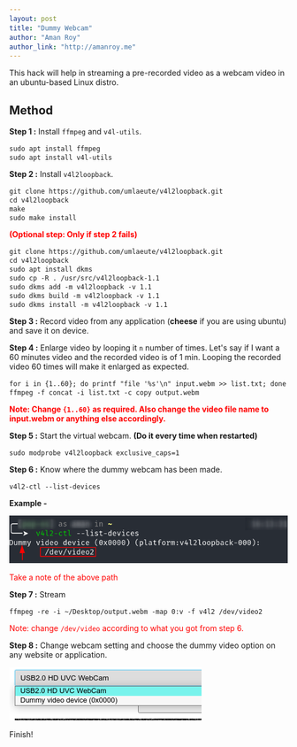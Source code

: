 ```yaml
---
layout: post
title: "Dummy Webcam"
author: "Aman Roy"
author_link: "http://amanroy.me"
---
```


This hack will help in streaming a pre-recorded video as a webcam video in an ubuntu-based Linux distro.

## **Method**

**Step 1 :** Install `ffmpeg` and `v4l-utils`.
```shell
sudo apt install ffmpeg
sudo apt install v4l-utils
```

**Step 2 :** Install `v4l2loopback`.
```shell
git clone https://github.com/umlaeute/v4l2loopback.git
cd v4l2loopback
make
sudo make install
```

**<span style="color: red;">(Optional step: Only if step 2 fails)</span>** 
```shell
git clone https://github.com/umlaeute/v4l2loopback.git
cd v4l2loopback
sudo apt install dkms
sudo cp -R . /usr/src/v4l2loopback-1.1
sudo dkms add -m v4l2loopback -v 1.1
sudo dkms build -m v4l2loopback -v 1.1
sudo dkms install -m v4l2loopback -v 1.1
```

**Step 3 :** Record video from any application (**cheese** if you are using ubuntu) and save it on device.

**Step 4 :** Enlarge video by looping it `n` number of times. Let's say if I want a 60 minutes video and the recorded video is of 1 min. Looping the recorded video 60 times will make it enlarged as expected.
```shell
for i in {1..60}; do printf "file '%s'\n" input.webm >> list.txt; done
ffmpeg -f concat -i list.txt -c copy output.webm
```
**<span style="color: red;">Note: Change `{1..60}` as required. Also change the video file name to input.webm or anything else accordingly.</span>**

**Step 5 :** Start the virtual webcam. **(Do it every time when restarted)**
```shell
sudo modprobe v4l2loopback exclusive_caps=1
```

**Step 6 :** Know where the dummy webcam has been made.
```shell
v4l2-ctl --list-devices
```
**Example -**

![v4l2-ctl --list-devices output](/assets/images/Dummy_video/list_device.png)

<span style="color: red;">Take a note of the above path </span>

**Step 7 :** Stream
```shell
ffmpeg -re -i ~/Desktop/output.webm -map 0:v -f v4l2 /dev/video2
```
<span style="color: red;">Note: change `/dev/video` according to what you got from step 6.</span>


**Step 8 :** Change webcam setting and choose the dummy video option on any website or application.

![v4l2-ctl --list-devices output](/assets/images/Dummy_video/select_webcam.png)



Finish!
